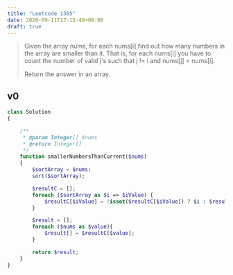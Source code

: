 ```yaml
---
title: "Leetcode 1365"
date: 2020-09-11T17:13:49+08:00
draft: true
---
```


>Given the array nums, for each nums[i] find out how many numbers in the array are smaller than it. That is, for each nums[i] you have to count the number of valid j's such that j != i and nums[j] < nums[i].
>
>Return the answer in an array.




## v0

```php
class Solution
{

    /**
     * @param Integer[] $nums
     * @return Integer[]
     */
    function smallerNumbersThanCurrent($nums)
    {
        $sortArray = $nums;
        sort($sortArray);

        $resultC = [];
        foreach ($sortArray as $i => $iValue) {
            $resultC[$iValue] = !isset($resultC[$iValue]) ? $i : $resultC[$iValue];
        }

        $result = [];
        foreach ($nums as $value){
            $result[] = $resultC[$value];
        }

        return $result;
    }
}
```
